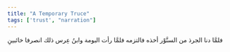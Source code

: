```yaml
---
title: "A Temporary Truce"
tags: ['trust', "narration"]
---
```


 فلمَّا دنا الجرذ من السنَّوْر أخذه فالتزمه
فلمَّا رأت البومة وابنُ عِرس ذلك انصرفا خائبينِ

